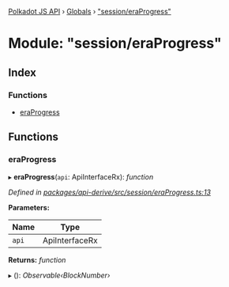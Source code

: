 [Polkadot JS API](../README.md) › [Globals](../globals.md) › ["session/eraProgress"](_session_eraprogress_.md)

# Module: "session/eraProgress"

## Index

### Functions

* [eraProgress](_session_eraprogress_.md#eraprogress)

## Functions

###  eraProgress

▸ **eraProgress**(`api`: ApiInterfaceRx): *function*

*Defined in [packages/api-derive/src/session/eraProgress.ts:13](https://github.com/polkadot-js/api/blob/5a929d3810/packages/api-derive/src/session/eraProgress.ts#L13)*

**Parameters:**

Name | Type |
------ | ------ |
`api` | ApiInterfaceRx |

**Returns:** *function*

▸ (): *Observable‹BlockNumber›*
